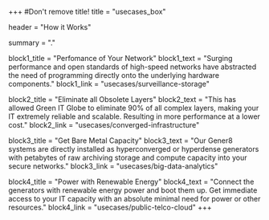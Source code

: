 +++
#Don't remove title!
title = "usecases_box"

header = "How it Works"

summary = "."

block1_title = "Perfomance of Your Network"
block1_text = "Surging performance and open standards of high-speed networks have abstracted the need of programming directly onto the underlying hardware components."
block1_link = "usecases/surveillance-storage"

block2_title = "Eliminate all Obsolete Layers"
block2_text = "This has allowed Green IT Globe to eliminate 90% of all complex layers, making your IT extremely reliable and scalable. Resulting in more performance at a lower cost."
block2_link = "usecases/converged-infrastructure"

block3_title = "Get Bare Metal Capacity"
block3_text = "Our Gener8 systems are directly installed as hyperconverged or hyperdense generators with petabytes of raw archiving storage and compute capacity into your secure networks."
block3_link = "usecases/big-data-analytics"

block4_title = "Power with Renewable Energy"
block4_text = "Connect the generators with renewable energy power and boot them up. Get immediate access to your IT capacity with an absolute minimal need for power or other resources."
block4_link = "usecases/public-telco-cloud"
+++